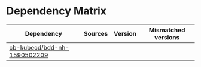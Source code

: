 # Dependency Matrix

Dependency | Sources | Version | Mismatched versions
---------- | ------- | ------- | -------------------
[cb-kubecd/bdd-nh-1590502209](https://github.com/cb-kubecd/bdd-nh-1590502209.git) |  | []() | 
